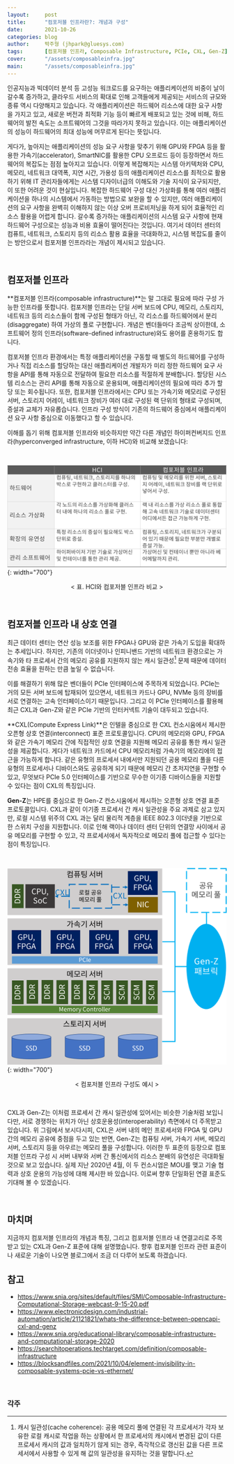 ```yaml
---
layout:     post
title:      "컴포저블 인프라란?: 개념과 구성"
date:       2021-10-26
categories: blog
author:     박주형 (jhpark@gluesys.com)
tags:       [컴포저블 인프라, Composable Infrastructure, PCIe, CXL, Gen-Z]
cover:      "/assets/composableinfra.jpg"
main:       "/assets/composableinfra.jpg"
---
```


인공지능과 빅데이터 분석 등 고성능 워크로드를 요구하는 애플리케이션의 비중이 날이 갈수록 증가하고, 클라우드 서비스의 확대로 인해 고객들에게 제공되는 서비스의 규모와 종류 역시 다양해지고 있습니다. 각 애플리케이션은 하드웨어 리소스에 대한 요구 사항을 가지고 있고, 새로운 버전과 최적화 기능 등이 빠르게 배포되고 있는 것에 비해, 하드웨어의 발전 속도는 소프트웨어의 그것을 따라가지 못하고 있습니다. 이는 애플리케이션의 성능이 하드웨어의 최대 성능에 머무르게 된다는 뜻입니다.  
  
게다가, 높아지는 애플리케이션의 성능 요구 사항을 맞추기 위해 GPU와 FPGA 등을 활용한 가속기(accelerator), SmartNIC를 활용한 CPU 오프로드 등이 등장하면서 하드웨어의 복잡도는 점점 높아지고 있습니다. 이렇게 복잡해지는 시스템 아키텍처와 CPU, 메모리, 네트워크 대역폭, 지연 시간, 가용성 등의 애플리케이션 리소스를 최적으로 활용하기 위해 IT 관리자들에게는 시스템 디자이너급의 이해도와 기술 지식이 요구되지만, 이 또한 어려운 것이 현실입니다. 복잡한 하드웨어 구성 대신 가상화를 통해 여러 애플리케이션을 하나의 시스템에서 가동하는 방법으로 보완을 할 수 있지만, 여러 애플리케이션의 요구 사항을 완벽히 이해하지 않는 이상 오버 프로비저닝을 하게 되어 효율적인 리소스 활용을 어렵게 합니다. 갈수록 증가하는 애플리케이션의 시스템 요구 사항에 현재 하드웨어 구성으로는 성능과 비용 효율이 떨어진다는 것입니다. 여기서 데이터 센터의 컴퓨트, 네트워크, 스토리지 등의 리소스 활용 효율을 극대화하고, 시스템 복잡도를 줄이는 방안으로서 컴포저블 인프라라는 개념이 제시되고 있습니다.  
  
&nbsp;
  
## 컴포저블 인프라  
  
**컴포저블 인프라(composable infrastructure)**는 말 그대로 필요에 따라 구성 가능한 인프라를 뜻합니다. 컴포저블 인프라는 단일 서버 보드에 CPU, 메모리, 스토리지, 네트워크 등의 리소스들이 함께 구성된 형태가 아닌, 각 리소스를 하드웨어에서 분리(disaggregate) 하여 가상의 풀로 구현합니다. 개념은 벤더들마다 조금씩 상이한데, 소프트웨어 정의 인프라(software-defined infrastructure)와도 용어를 혼용하기도 합니다.  
  
컴포저블 인프라 환경에서는 특정 애플리케이션을 구동할 때 별도의 하드웨어를 구성하거나 직접 리소스를 할당하는 대신 애플리케이션 개발자가 미리 정한 하드웨어 요구 사항을 API를 통해 자동으로 전달하여 필요한 리소스를 적절하게 분배합니다. 할당된 시스템 리소스는 관리 API를 통해 자동으로 운용되며, 애플리케이션의 필요에 따라 추가 할당 또는 회수됩니다. 또한, 컴포저블 인프라에서는 CPU 또는 가속기와 메모리로 구성된 서버, 스토리지 어레이, 네트워크 장비가 여러 대로 구성된 랙 단위의 형태로 구성되며, 증설과 교체가 자유롭습니다. 인프라 구성 방식이 기존의 하드웨어 중심에서 애플리케이션 요구 사항 중심으로 이동했다고 할 수 있습니다.  
  
이해를 돕기 위해 컴포저블 인프라와 비슷하지만 약간 다른 개념인 하이퍼컨버지드 인프라(hyperconverged infrastructure, 이하 HCI)와 비교해 보겠습니다:  
  
&nbsp;
  
![Alt text](/assets/composableinfra_table.png){: width="700"}
<center>&#60; 표. HCI와 컴포저블 인프라 비교 &#62;</center>
  
&nbsp;
  
## 컴포저블 인프라 내 상호 연결  
  
최근 데이터 센터는 연산 성능 보조를 위한 FPGA나 GPU와 같은 가속기 도입을 확대하는 추세입니다. 하지만, 기존의 이더넷이나 인피니밴드 기반의 네트워크 환경으로는 가속기와 타 프로세서 간의 메모리 공유를 지원하지 않는 캐시 일관성[^1] 문제 때문에 데이터 전송 효율을 원하는 만큼 높일 수 없습니다.  
  
이를 해결하기 위해 많은 벤더들이 PCIe 인터페이스에 주목하게 되었습니다. PCIe는 거의 모든 서버 보드에 탑재되어 있으면서, 네트워크 카드나 GPU, NVMe 등의 장비를 서로 연결하는 고속 인터페이스이기 때문입니다. 그리고 이 PCIe 인터페이스를 활용해 최근 CXL과 Gen-Z와 같은 PCIe 기반의 인터커넥트 기술이 대두되고 있습니다.  
  
**CXL(Compute Express Link)**은 인텔을 중심으로 한 CXL 컨소시움에서 제시한 오픈형 상호 연결(interconnect) 표준 프로토콜입니다. CPU의 메모리와 GPU, FPGA와 같은 가속기 메모리 간에 직접적인 상호 연결을 지원해 메모리 공유를 통한 캐시 일관성을 제공합니다. 게다가 네트워크 카드에서 CPU 메모리처럼 가속기의 메모리에의 접근을 가능하게 합니다. 같은 유형의 프로세서 내에서만 지원되던 공용 메모리 풀을 다른 유형의 프로세서나 디바이스와도 공유하게 되기 때문에 메모리 간 초저지연을 구현할 수 있고, 무엇보다 PCIe 5.0 인터페이스를 기반으로 무수한 이기종 디바이스들을 지원할 수 있다는 점이 CXL의 특징입니다.  
  
**Gen-Z**는 HPE를 중심으로 한 Gen-Z 컨소시움에서 제시하는 오픈형 상호 연결 표준 프로토콜입니다. CXL과 같이 이기종 프로세서 간 캐시 일관성을 주요 과제로 삼고 있지만, 로컬 시스템 위주의 CXL 과는 달리 물리적 계층을 IEEE 802.3 이더넷을 기반으로 한 스위치 구성을 지원합니다. 이로 인해 랙이나 데이터 센터 단위의 연결망 사이에서 공유 메모리를 구현할 수 있고, 각 프로세서에서 독자적으로 메모리 풀에 접근할 수 있다는 점이 특징입니다.  
  
&nbsp;
  
![Alt text](/assets/composableinfra_cxlgenz.png){: width="700"}
<center>&#60; 컴포저블 인프라 구성도 예시 &#62;</center>
  
&nbsp;
  
CXL과 Gen-Z는 이처럼 프로세서 간 캐시 일관성에 있어서는 비슷한 기술처럼 보입니다만, 서로 경쟁하는 위치가 아닌 상호운용성(interoperability) 측면에서 더 주목받고 있습니다. 위 그림에서 보시다시피, CXL은 서버 내의 메인 프로세서와 FPGA 및 GPU 간의 메모리 공유에 중점을 두고 있는 반면, Gen-Z는 컴퓨팅 서버, 가속기 서버, 메모리 서버, 스토리지 등을 아우르는 메모리 풀을 구성합니다. 이러한 두 표준의 등장으로 컴포저블 인프라 구성 시 서버 내부와 서버 간 통신에서의 리소스 분배의 유연성은 극대화될 것으로 보고 있습니다. 실제 지난 2020년 4월, 이 두 컨소시엄은 MOU를 맺고 기술 협력과 상호 운용의 가능성에 대해 제시한 바 있습니다. 이로써 향후 단일화된 연결 표준도 기대해 볼 수 있겠습니다.  
  
&nbsp;
  
## 마치며
  
지금까지 컴포저블 인프라의 개념과 특징, 그리고 컴포저블 인프라 내 연결고리로 주목받고 있는 CXL과 Gen-Z 표준에 대해 설명했습니다. 향후 컴포저블 인프라 관련 표준이나 새로운 기술이 나오면 블로그에서 조금 더 다루어 보도록 하겠습니다.  
  
## 참고
  
 * https://www.snia.org/sites/default/files/SMI/Composable-Infrastructure-Computational-Storage-webcast-9-15-20.pdf
 * https://www.electronicdesign.com/industrial-automation/article/21121821/whats-the-difference-between-opencapi-cxl-and-genz
 * https://www.snia.org/educational-library/composable-infrastructure-and-computational-storage-2020
 * https://searchitoperations.techtarget.com/definition/composable-infrastructure
 * https://blocksandfiles.com/2021/10/04/element-invisibility-in-composable-systems-pcie-vs-ethernet/
  
&nbsp;

### 각주
  
[^1]: 캐시 일관성(cache coherence): 공용 메모리 풀에 연결된 각 프로세서가 각자 보유한 로컬 캐시로 작업을 하는 상황에서 한 프로세서의 캐시에서 변경된 값이 다른 프로세서 캐시의 값과 일치하기 않게 되는 경우, 즉각적으로 갱신된 값을 다른 프로세서에서 사용할 수 있게 해 값의 일관성을 유지하는 것을 말합니다.
